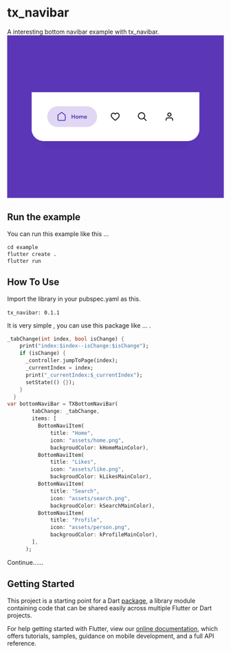 # tx_navibar

A interesting bottom navibar example with tx_navibar.
![example.gif](https://github.com/TaurusXi/TxNaviBar/blob/master/example.gif)


## Run the example

You can run this example like this ...

```dash
cd example
flutter create .
flutter run
```


## How To Use

Import the library in your pubspec.yaml as this.

``` tx_navibar: 0.1.1 ```

It is very simple , you can use this package like ... . 

```dart
_tabChange(int index, bool isChange) {
    print("index:$index--isChange:$isChange");
    if (isChange) {
      _controller.jumpToPage(index);
      _currentIndex = index;
      print("_currentIndex:$_currentIndex");
      setState(() {});
    }
  }
var bottomNaviBar = TXBottomNaviBar(
        tabChange: _tabChange,
        items: [
          BottomNaviItem(
              title: "Home",
              icon: "assets/home.png",
              backgroudColor: kHomeMainColor),
          BottomNaviItem(
              title: "Likes",
              icon: "assets/like.png",
              backgroudColor: kLikesMainColor),
          BottomNaviItem(
              title: "Search",
              icon: "assets/search.png",
              backgroudColor: kSearchMainColor),
          BottomNaviItem(
              title: "Profile",
              icon: "assets/person.png",
              backgroudColor: kProfileMainColor),
        ],
      );
```

Continue......

## Getting Started

This project is a starting point for a Dart
[package](https://flutter.io/developing-packages/),
a library module containing code that can be shared easily across
multiple Flutter or Dart projects.

For help getting started with Flutter, view our 
[online documentation](https://flutter.io/docs), which offers tutorials, 
samples, guidance on mobile development, and a full API reference.
